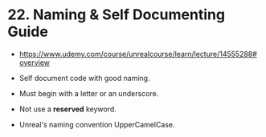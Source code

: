 # 22. Naming & Self Documenting Guide

- <https://www.udemy.com/course/unrealcourse/learn/lecture/14555288#overview>

- Self document code with good naming.
- Must begin with a letter or an underscore.
- Not use a **reserved** keyword.
- Unreal's naming convention UpperCamelCase.
